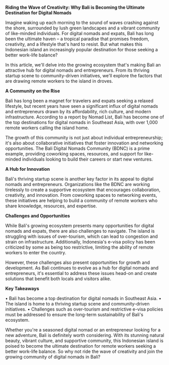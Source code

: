 **Riding the Wave of Creativity: Why Bali is Becoming the Ultimate Destination for Digital Nomads**

Imagine waking up each morning to the sound of waves crashing against the shore, surrounded by lush green landscapes and a vibrant community of like-minded individuals. For digital nomads and expats, Bali has long been the ultimate haven – a tropical paradise that promises freedom, creativity, and a lifestyle that's hard to resist. But what makes this Indonesian island an increasingly popular destination for those seeking a better work-life balance?

In this article, we'll delve into the growing ecosystem that's making Bali an attractive hub for digital nomads and entrepreneurs. From its thriving startup scene to community-driven initiatives, we'll explore the factors that are drawing remote workers to the island in droves.

**A Community on the Rise**

Bali has long been a magnet for travelers and expats seeking a relaxed lifestyle, but recent years have seen a significant influx of digital nomads and entrepreneurs drawn by its affordability, rich culture, and modern infrastructure. According to a report by Nomad List, Bali has become one of the top destinations for digital nomads in Southeast Asia, with over 1,000 remote workers calling the island home.

The growth of this community is not just about individual entrepreneurship; it's also about collaborative initiatives that foster innovation and networking opportunities. The Bali Digital Nomads Community (BDNC) is a prime example, providing coworking spaces, resources, and support for like-minded individuals looking to build their careers or start new ventures.

**A Hub for Innovation**

Bali's thriving startup scene is another key factor in its appeal to digital nomads and entrepreneurs. Organizations like the BDNC are working tirelessly to create a supportive ecosystem that encourages collaboration, creativity, and innovation. From coworking spaces to networking events, these initiatives are helping to build a community of remote workers who share knowledge, resources, and expertise.

**Challenges and Opportunities**

While Bali's growing ecosystem presents many opportunities for digital nomads and expats, there are also challenges to navigate. The island is struggling with issues of over-tourism, which can lead to congestion and strain on infrastructure. Additionally, Indonesia's e-visa policy has been criticized by some as being too restrictive, limiting the ability of remote workers to enter the country.

However, these challenges also present opportunities for growth and development. As Bali continues to evolve as a hub for digital nomads and entrepreneurs, it's essential to address these issues head-on and create solutions that benefit both locals and visitors alike.

**Key Takeaways**

• Bali has become a top destination for digital nomads in Southeast Asia.
• The island is home to a thriving startup scene and community-driven initiatives.
• Challenges such as over-tourism and restrictive e-visa policies must be addressed to ensure the long-term sustainability of Bali's ecosystem.

Whether you're a seasoned digital nomad or an entrepreneur looking for a new adventure, Bali is definitely worth considering. With its stunning natural beauty, vibrant culture, and supportive community, this Indonesian island is poised to become the ultimate destination for remote workers seeking a better work-life balance. So why not ride the wave of creativity and join the growing community of digital nomads in Bali?